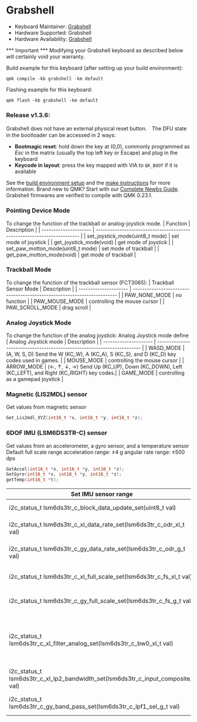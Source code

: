 # Grabshell

* Keyboard Maintainer: [Grabshell](https://github.com/grabshell)
* Hardware Supported: Grabshell
* Hardware Availability: [Grabshell](https://grabshell.site/)

*** Important ***
Modifying your Grabshell keyboard as described below will certainly void your warranty. 

Build example for this keyboard (after setting up your build environment):

```shell
qmk compile -kb grabshell -km default
```

Flashing example for this keyboard:

```shell
qmk flash -kb grabshell -km default
```

### Release v1.3.6:
Grabshell does not have an external physical reset button.　The DFU state in the bootloader can be accessed in 2 ways:

* **Bootmagic reset**: hold down the key at (0,0), commonly programmed as *Esc* in the matrix (usually the top left key or Escape) and plug in the keyboard
* **Keycode in layout**: press the key mapped with VIA to `QK_BOOT` if it is available

See the [build environment setup](https://docs.qmk.fm/#/getting_started_build_tools) and the [make instructions](https://docs.qmk.fm/#/getting_started_make_guide) for more information. Brand new to QMK? Start with our [Complete Newbs Guide](https://docs.qmk.fm/#/newbs).
Grabshell firmwares are verified to compile with QMK 0.23.1.

### Pointing Device Mode
To change the function of the trackball or analog-joystick mode. 
| Function              | Description                                                             | 
| --------------------- | ----------------------------------------------------------------------- |
| set_joystick_mode(uint8_t mode) | set mode of joystick                                          |
| get_joystick_mode(void) | get mode of joystick                                                  |
| set_paw_motton_mode(uint8_t mode) | set mode of trackball                                       |
| get_paw_motton_mode(void) | get mode of trackball                                               |

### Trackball Mode
To change the function of the trackball sensor (FCT3065):
| Trackball Sensor Mode | Description | 
| --------------------- | ----------------------------------------------------------------------- |
| PAW_NONE_MODE         | no function                                                             |
| PAW_MOUSE_MODE        | controlling the mouse cursor                                            |
| PAW_SCROLL_MODE       | drag scroll                                                             |

### Analog Joystick Mode
To change the function of the analog joystick:
Analog Joystick mode define
| Analog Joystick mode  | Description                                                             | 
| --------------------- | ----------------------------------------------------------------------- |
| WASD_MODE             | (A, W, S, D) Send the W (KC_W), A (KC_A), S (KC_S), and D (KC_D) key codes used in games. |
| MOUSE_MODE            | controlling the mouse cursor                                           |
| ARROW_MODE            | (←, ↑, ↓, →) Send Up (KC_UP), Down (KC_DOWN), Left (KC_LEFT), and Right (KC_RIGHT) key codes.|
| GAME_MODE             | controlling as a gamepad joystick                                      |

### Magnetic (LIS2MDL) sensor

Get values from magnetic sensor
```c
Get_Lis2mdl_XYZ(int16_t *x, int16_t *y, int16_t *z);
```
### 6DOF IMU (LSM6DS3TR-C) sensor
Get values from an accelerometer, a gyro sensor, and a temperature sensor
Default full scale range
acceleration range: ±4 g
angular rate range: ±500 dps

```c
GetAccel(int16_t *x, int16_t *y, int16_t *z);
GetGyro(int16_t *x, int16_t *y, int16_t *z);
getTemp(int16_t *t);
```

| Set IMU sensor range  | Description                                                             | 
| --------------------- | ----------------------------------------------------------------------- |
| i2c_status_t lsm6ds3tr_c_block_data_update_set(uint8_t val) | Block data update |
| i2c_status_t lsm6ds3tr_c_xl_data_rate_set(lsm6ds3tr_c_odr_xl_t val) | Accelerometer data rate selection |
| i2c_status_t lsm6ds3tr_c_gy_data_rate_set(lsm6ds3tr_c_odr_g_t val) | Gyroscope data rate selection |
| i2c_status_t lsm6ds3tr_c_xl_full_scale_set(lsm6ds3tr_c_fs_xl_t val) | Accelerometer full-scale selection |
| i2c_status_t lsm6ds3tr_c_gy_full_scale_set(lsm6ds3tr_c_fs_g_t val) | Gyroscope chain full-scale selection |
| i2c_status_t lsm6ds3tr_c_xl_filter_analog_set(lsm6ds3tr_c_bw0_xl_t val) | Accelerometer analog chain bandwidth selection (accelerometer ODR ≥ 1.67 kHz) |
| i2c_status_t lsm6ds3tr_c_xl_lp2_bandwidth_set(lsm6ds3tr_c_input_composite_t val) | LPF2 on outputs |
| i2c_status_t lsm6ds3tr_c_gy_band_pass_set(lsm6ds3tr_c_lpf1_sel_g_t val) | Gyroscope low pass path bandwidth |
